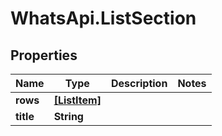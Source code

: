 # WhatsApi.ListSection

## Properties

Name | Type | Description | Notes
------------ | ------------- | ------------- | -------------
**rows** | [**[ListItem]**](ListItem.md) |  | 
**title** | **String** |  | 


